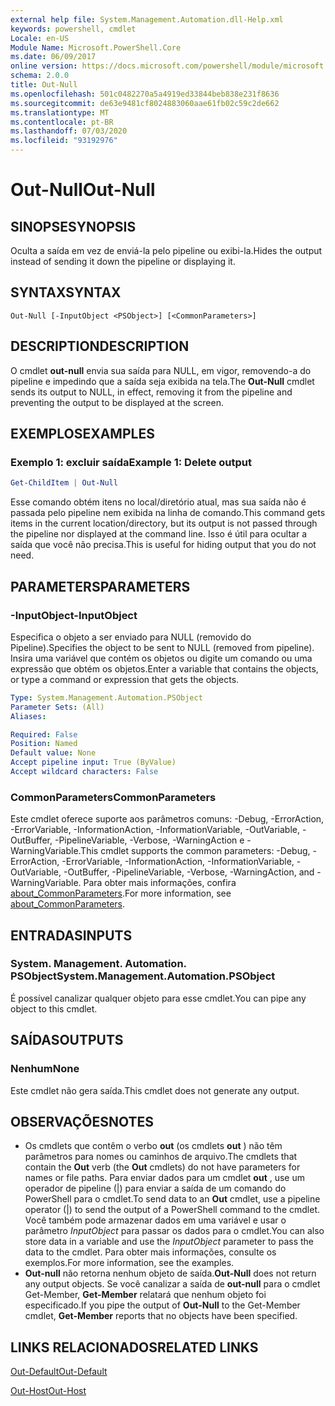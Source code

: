 ```yaml
---
external help file: System.Management.Automation.dll-Help.xml
keywords: powershell, cmdlet
Locale: en-US
Module Name: Microsoft.PowerShell.Core
ms.date: 06/09/2017
online version: https://docs.microsoft.com/powershell/module/microsoft.powershell.core/out-null?view=powershell-7&WT.mc_id=ps-gethelp
schema: 2.0.0
title: Out-Null
ms.openlocfilehash: 501c0482270a5a4919ed33844beb838e231f8636
ms.sourcegitcommit: de63e9481cf8024883060aae61fb02c59c2de662
ms.translationtype: MT
ms.contentlocale: pt-BR
ms.lasthandoff: 07/03/2020
ms.locfileid: "93192976"
---
```

# <span data-ttu-id="0f5ae-103">Out-Null</span><span class="sxs-lookup"><span data-stu-id="0f5ae-103">Out-Null</span></span>

## <span data-ttu-id="0f5ae-104">SINOPSE</span><span class="sxs-lookup"><span data-stu-id="0f5ae-104">SYNOPSIS</span></span>
<span data-ttu-id="0f5ae-105">Oculta a saída em vez de enviá-la pelo pipeline ou exibi-la.</span><span class="sxs-lookup"><span data-stu-id="0f5ae-105">Hides the output instead of sending it down the pipeline or displaying it.</span></span>

## <span data-ttu-id="0f5ae-106">SYNTAX</span><span class="sxs-lookup"><span data-stu-id="0f5ae-106">SYNTAX</span></span>

```
Out-Null [-InputObject <PSObject>] [<CommonParameters>]
```

## <span data-ttu-id="0f5ae-107">DESCRIPTION</span><span class="sxs-lookup"><span data-stu-id="0f5ae-107">DESCRIPTION</span></span>

<span data-ttu-id="0f5ae-108">O cmdlet **out-null** envia sua saída para NULL, em vigor, removendo-a do pipeline e impedindo que a saída seja exibida na tela.</span><span class="sxs-lookup"><span data-stu-id="0f5ae-108">The **Out-Null** cmdlet sends its output to NULL, in effect, removing it from the pipeline and preventing the output to be displayed at the screen.</span></span>

## <span data-ttu-id="0f5ae-109">EXEMPLOS</span><span class="sxs-lookup"><span data-stu-id="0f5ae-109">EXAMPLES</span></span>

### <span data-ttu-id="0f5ae-110">Exemplo 1: excluir saída</span><span class="sxs-lookup"><span data-stu-id="0f5ae-110">Example 1: Delete output</span></span>

```powershell
Get-ChildItem | Out-Null
```

<span data-ttu-id="0f5ae-111">Esse comando obtém itens no local/diretório atual, mas sua saída não é passada pelo pipeline nem exibida na linha de comando.</span><span class="sxs-lookup"><span data-stu-id="0f5ae-111">This command gets items in the current location/directory, but its output is not passed through the pipeline nor displayed at the command line.</span></span>
<span data-ttu-id="0f5ae-112">Isso é útil para ocultar a saída que você não precisa.</span><span class="sxs-lookup"><span data-stu-id="0f5ae-112">This is useful for hiding output that you do not need.</span></span>

## <span data-ttu-id="0f5ae-113">PARAMETERS</span><span class="sxs-lookup"><span data-stu-id="0f5ae-113">PARAMETERS</span></span>

### <span data-ttu-id="0f5ae-114">-InputObject</span><span class="sxs-lookup"><span data-stu-id="0f5ae-114">-InputObject</span></span>

<span data-ttu-id="0f5ae-115">Especifica o objeto a ser enviado para NULL (removido do Pipeline).</span><span class="sxs-lookup"><span data-stu-id="0f5ae-115">Specifies the object to be sent to NULL (removed from pipeline).</span></span>
<span data-ttu-id="0f5ae-116">Insira uma variável que contém os objetos ou digite um comando ou uma expressão que obtém os objetos.</span><span class="sxs-lookup"><span data-stu-id="0f5ae-116">Enter a variable that contains the objects, or type a command or expression that gets the objects.</span></span>

```yaml
Type: System.Management.Automation.PSObject
Parameter Sets: (All)
Aliases:

Required: False
Position: Named
Default value: None
Accept pipeline input: True (ByValue)
Accept wildcard characters: False
```

### <span data-ttu-id="0f5ae-117">CommonParameters</span><span class="sxs-lookup"><span data-stu-id="0f5ae-117">CommonParameters</span></span>

<span data-ttu-id="0f5ae-118">Este cmdlet oferece suporte aos parâmetros comuns: -Debug, -ErrorAction, -ErrorVariable, -InformationAction, -InformationVariable, -OutVariable, -OutBuffer, -PipelineVariable, -Verbose, -WarningAction e -WarningVariable.</span><span class="sxs-lookup"><span data-stu-id="0f5ae-118">This cmdlet supports the common parameters: -Debug, -ErrorAction, -ErrorVariable, -InformationAction, -InformationVariable, -OutVariable, -OutBuffer, -PipelineVariable, -Verbose, -WarningAction, and -WarningVariable.</span></span> <span data-ttu-id="0f5ae-119">Para obter mais informações, confira [about_CommonParameters](https://go.microsoft.com/fwlink/?LinkID=113216).</span><span class="sxs-lookup"><span data-stu-id="0f5ae-119">For more information, see [about_CommonParameters](https://go.microsoft.com/fwlink/?LinkID=113216).</span></span>

## <span data-ttu-id="0f5ae-120">ENTRADAS</span><span class="sxs-lookup"><span data-stu-id="0f5ae-120">INPUTS</span></span>

### <span data-ttu-id="0f5ae-121">System. Management. Automation. PSObject</span><span class="sxs-lookup"><span data-stu-id="0f5ae-121">System.Management.Automation.PSObject</span></span>

<span data-ttu-id="0f5ae-122">É possível canalizar qualquer objeto para esse cmdlet.</span><span class="sxs-lookup"><span data-stu-id="0f5ae-122">You can pipe any object to this cmdlet.</span></span>

## <span data-ttu-id="0f5ae-123">SAÍDAS</span><span class="sxs-lookup"><span data-stu-id="0f5ae-123">OUTPUTS</span></span>

### <span data-ttu-id="0f5ae-124">Nenhum</span><span class="sxs-lookup"><span data-stu-id="0f5ae-124">None</span></span>

<span data-ttu-id="0f5ae-125">Este cmdlet não gera saída.</span><span class="sxs-lookup"><span data-stu-id="0f5ae-125">This cmdlet does not generate any output.</span></span>

## <span data-ttu-id="0f5ae-126">OBSERVAÇÕES</span><span class="sxs-lookup"><span data-stu-id="0f5ae-126">NOTES</span></span>

* <span data-ttu-id="0f5ae-127">Os cmdlets que contêm o verbo **out** (os cmdlets **out** ) não têm parâmetros para nomes ou caminhos de arquivo.</span><span class="sxs-lookup"><span data-stu-id="0f5ae-127">The cmdlets that contain the **Out** verb (the **Out** cmdlets) do not have parameters for names or file paths.</span></span> <span data-ttu-id="0f5ae-128">Para enviar dados para um cmdlet **out** , use um operador de pipeline (|) para enviar a saída de um comando do PowerShell para o cmdlet.</span><span class="sxs-lookup"><span data-stu-id="0f5ae-128">To send data to an **Out** cmdlet, use a pipeline operator (|) to send the output of a PowerShell command to the cmdlet.</span></span> <span data-ttu-id="0f5ae-129">Você também pode armazenar dados em uma variável e usar o parâmetro *InputObject* para passar os dados para o cmdlet.</span><span class="sxs-lookup"><span data-stu-id="0f5ae-129">You can also store data in a variable and use the *InputObject* parameter to pass the data to the cmdlet.</span></span> <span data-ttu-id="0f5ae-130">Para obter mais informações, consulte os exemplos.</span><span class="sxs-lookup"><span data-stu-id="0f5ae-130">For more information, see the examples.</span></span>
* <span data-ttu-id="0f5ae-131">**Out-null** não retorna nenhum objeto de saída.</span><span class="sxs-lookup"><span data-stu-id="0f5ae-131">**Out-Null** does not return any output objects.</span></span> <span data-ttu-id="0f5ae-132">Se você canalizar a saída de **out-null** para o cmdlet Get-Member, **Get-Member** relatará que nenhum objeto foi especificado.</span><span class="sxs-lookup"><span data-stu-id="0f5ae-132">If you pipe the output of **Out-Null** to the Get-Member cmdlet, **Get-Member** reports that no objects have been specified.</span></span>

## <span data-ttu-id="0f5ae-133">LINKS RELACIONADOS</span><span class="sxs-lookup"><span data-stu-id="0f5ae-133">RELATED LINKS</span></span>

[<span data-ttu-id="0f5ae-134">Out-Default</span><span class="sxs-lookup"><span data-stu-id="0f5ae-134">Out-Default</span></span>](Out-Default.md)

[<span data-ttu-id="0f5ae-135">Out-Host</span><span class="sxs-lookup"><span data-stu-id="0f5ae-135">Out-Host</span></span>](Out-Host.md)
